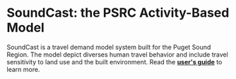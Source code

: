 # SoundCast: the PSRC Activity-Based Model
SoundCast is a travel demand model system built for the Puget Sound Region. The model depict diverses human travel behavior and include travel sensitivity to land use and the built environment. Read the **[user's guide](https://github.com/psrc/soundcast/wiki)** to learn more.

